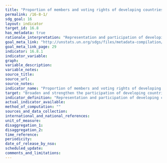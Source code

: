 ```yaml
---
title: "Proportion of members and voting rights of developing countries in international organizations"
permalink: /16-8-1/
sdg_goal: 16
layout: indicator
target_id: 16.8
has_metadata: true
rationale_interpretation: "Representation and participation of developing countries in international organizations, including international financial institutions, is often below their relative weight in the world. This indicator would measure the representativeness of developing countries in international organizations. \nAn adjustment could be made to compare the percentage of members or voting rights of developing countries in IFIs to their share in global population (e.g. for governing bodies of UN funds and programmes) or GDP (e.g. for the IMF and World Bank). This would allow compensation for the fact that the indicator should not increase until reaching 100%."
goal_meta_link: "http://unstats.un.org/sdgs/files/metadata-compilation/Metadata-Goal-16.pdf"
goal_meta_link_page: 29
indicator: 16.8.1
indicator_variable: 
graph: 
variable_description: 
variable_notes: 
source_title: 
source_url: 
source_notes: 
indicator_name: "Proportion of members and voting rights of developing countries in international organizations"
target: "Broaden and strengthen the participation of developing countries in the institutions of global governance."
indicator_definition: "Representation and participation of developing countries in international organizations, including international financial institutions, is often below their relative weight in the world. This indicator would measure the representativeness of developing countries in international organizations. This indicator would be easily measurable by way of data collected by international organizations. \nThe indicator would require a list of international organizations that would be included in the calculation. The indicator could be calculated by taking the simple average of the international organizations on the list. The phrase \"global governance\" in the target would suggest that the list of international organizations should be limited to organizations with a global mandate, which could, for example, include the governing bodies of all agencies, funds and programmes of the UN system (including and the IMF and the World Bank), but also the Preparatory Commission for the Comprehensive Nuclear-Test-Ban Treaty Organization (CTBTO), International Atomic Energy Agency (IAEA), Organisation for the Prohibition of Chemical Weapons (OPCW) and the World Trade Organization (WTO). \nThis is a global indicator, not a national indicator. National Statistical Offices need not be involved. The rating CBB from the survey is, therefore, odd, especially the C rating because the data on membership and voting rights is readily available, for example, from the IMF and the World Bank. \nThis indicator also relates to: \n\tTarget 10.6 (which focuses on global international economic and financial institutions). \n\tTarget 16.3 (rule of law at international level). \n\tTarget 16.7 (which focuses on inclusive, participatory and representative decision-making at all levels)"
actual_indicator_available: 
method_of_computation: ""
sources_and_data_collection: 
international_and_national_references: 
unit_of_measure: 
disaggregation_1: 
disaggregation_2: 
time_reference: 
periodicity: 
date_of_release_by_nso: 
scheduled_update: 
comments_and_limitations: 
---
```


